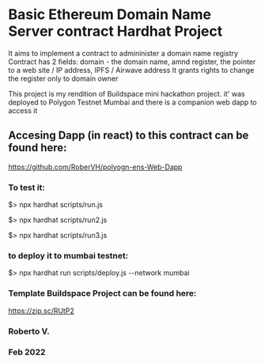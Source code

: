 # Basic Ethereum Domain Name Server contract Hardhat Project

It aims to implement a contract to admininister a domain name registry
Contract has 2 fields: domain - the domain name,  amnd register, the pointer to a web site / IP address, IPFS / Airwave address
It grants rights to change the register only to domain owner

 This project is my rendition of Buildspace mini hackathon project.  it' was deployed to Polygon Testnet Mumbai and there is a companion web dapp to access it

## Accesing Dapp (in react) to this contract can be found here: 

https://github.com/RoberVH/polyogn-ens-Web-Dapp

### To test it:

$> npx hardhat scripts/run.js

$> npx hardhat scripts/run2.js

$> npx hardhat scripts/run3.js

### to deploy it to mumbai testnet:

$> npx hardhat run scripts/deploy.js --network mumbai

### Template Buildspace Project can be found here:
https://zip.sc/RUtP2


### Roberto V.
### Feb 2022
